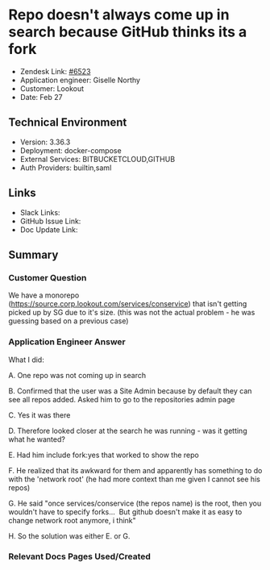 # Repo doesn't always come up in search because GitHub thinks its a fork <!-- Ticket Title  Hint: include keywords to make it searchable -->

- Zendesk Link: [#6523](https://sourcegraph.zendesk.com/agent/tickets/6523)
- Application engineer: Giselle Northy
- Customer: Lookout <!-- Redact if this contains personally identifying information -->
- Date: Feb 27

<!-- Data populated from integration, speak to Ben Gordon or Michael Bali if not working -->
<!-- During Internal team trial, fill missing data manually (we are waiting for all data to sync) -->

## Technical Environment
- Version: 3.36.3​
- Deployment: docker-compose
- External Services: BITBUCKETCLOUD,GITHUB
- Auth Providers: builtin,saml


## Links
<!-- Data for application engineer manual entry -->
- Slack Links:
- GitHub Issue Link:
- Doc Update Link:

## Summary
### Customer Question

We have a monorepo (https://source.corp.lookout.com/services/conservice) that isn't getting picked up by SG due to it's size.
(this was not the actual problem - he was guessing based on a previous case)

### Application Engineer Answer

What I did:

A. One repo was not coming up in search

B. Confirmed that the user was a Site Admin because by default they can see all repos added. Asked him to go to the repositories admin page

C. Yes it was there

D. Therefore looked closer at the search he was running - was it getting what he wanted?

E. Had him include fork:yes that worked to show the repo

F. He realized that its awkward for them and apparently has something to do with the 'network root' (he had more context than me given I cannot see his repos)

G. He said "once services/conservice (the repos name) is the root, then you wouldn't have to specify forks...  But github doesn't make it as easy to change network root anymore, i think"

H. So the solution was either E. or G.

### Relevant Docs Pages Used/Created

<!-- Once complete, upload a copy to https://github.com/sourcegraph/support-tools-internal/tree/main/resolved-tickets as a .md file -->
<!-- Name the file 6523.md -->
